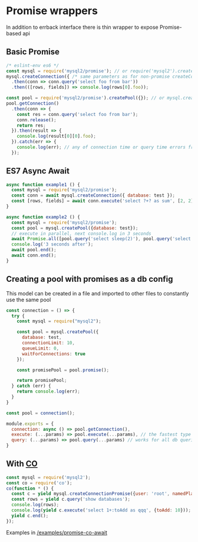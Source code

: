 # Promise wrappers

In addition to errback interface there is thin wrapper to expose Promise-based api

## Basic Promise

```js
/* eslint-env es6 */
const mysql = require('mysql2/promise'); // or require('mysql2').createConnectionPromise
mysql.createConnection({ /* same parameters as for non-promise createConnection */ })
  .then(conn => conn.query('select foo from bar'))
  .then(([rows, fields]) => console.log(rows[0].foo));
```

```js
const pool = require('mysql2/promise').createPool({}); // or mysql.createPoolPromise({})
pool.getConnection()
  .then(conn => {
    const res = conn.query('select foo from bar');
    conn.release();
    return res;
  }).then(result => {
    console.log(result[0][0].foo);
  }).catch(err => {
    console.log(err); // any of connection time or query time errors from above
  });
```
## ES7 Async Await
```js
async function example1 () {
  const mysql = require('mysql2/promise');
  const conn = await mysql.createConnection({ database: test });
  const [rows, fields] = await conn.execute('select ?+? as sum', [2, 2]);
}

async function example2 () {
  const mysql = require('mysql2/promise');
  const pool = mysql.createPool({database: test});
  // execute in parallel, next console.log in 3 seconds
  await Promise.all([pool.query('select sleep(2)'), pool.query('select sleep(3)')]);
  console.log('3 seconds after');
  await pool.end();
  await conn.end();
}
```

## Creating a pool with promises as a db config

This model can be created in a file and imported to other files to constantly use the same pool

```js
const connection = () => {
  try {
    const mysql = require("mysql2");

    const pool = mysql.createPool({
      database: test,
      connectionLimit: 10,
      queueLimit: 0,
      waitForConnections: true
    });

    const promisePool = pool.promise();

    return promisePool;
  } catch (err) {
    return console.log(err);
  }
}

const pool = connection();

module.exports = {
  connection: async () => pool.getConnection(),
  execute: (...params) => pool.execute(...params), // the fastest type of db query with some limitations
  query: (...params) => pool.query(...params) // works for all db queries but slower than execute
}
```

## With [CO](https://github.com/tj/co)
<!--eslint-disable-next-block-->
```js
const mysql = require('mysql2');
const co = require('co');
co(function * () {
  const c = yield mysql.createConnectionPromise({user: 'root', namedPlaceholders: true });
  const rows = yield c.query('show databases');
  console.log(rows);
  console.log(yield c.execute('select 1+:toAdd as qqq', {toAdd: 10}));
  yield c.end();
});
```
Examples in [/examples/promise-co-await](https://github.com/sidorares/node-mysql2/tree/master/examples/promise-co-await)
